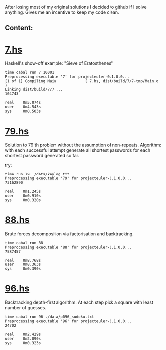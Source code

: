 After losing most of my original solutions I decided to github if I solve
anything. Gives me an incentive to keep my code clean.

## Content:

# [7.hs](https://projecteuler.net/problem=7)

Haskell's show-off example: "Sieve of Eratosthenes"

```shell
time cabal run 7 10001
Preprocessing executable '7' for projecteuler-0.1.0.0...
[1 of 1] Compiling Main             ( 7.hs, dist/build/7/7-tmp/Main.o )
Linking dist/build/7/7 ...
104743

real    0m5.074s
user    0m4.543s
sys     0m0.503s
```

# [79.hs](https://projecteuler.net/problem=79)
Solution to 79'th problem without the assumption of non-repeats.
Algorithm: with each successful attempt generate all shortest passwords for
each shortest password generated so far.

try:
```shell
time run 79 ./data/keylog.txt
Preprocessing executable '79' for projecteuler-0.1.0.0...
73162890

real    0m1.245s
user    0m0.910s
sys     0m0.320s
```

# [88.hs](https://projecteuler.net/problem=88)

Brute forces decomposition via factorisation and backtracking.

```shell
time cabal run 88
Preprocessing executable '88' for projecteuler-0.1.0.0...
7587457

real    0m8.768s
user    0m8.363s
sys     0m0.390s
```

# [96.hs](https://projecteuler.net/problem=96)

Backtracking depth-first algorithm. At each step pick a square with least
number of guesses.

```shell
time cabal run 96 ./data/p096_sudoku.txt
Preprocessing executable '96' for projecteuler-0.1.0.0...
24702

real    0m2.429s
user    0m2.090s
sys     0m0.323s
```
